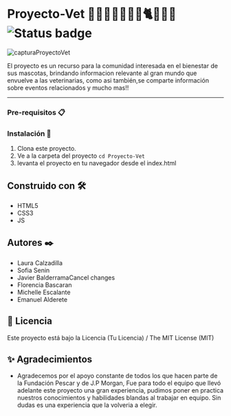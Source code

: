 # Proyecto-Vet 🐶🐺🐱🐹🐰🐕‍🦺🐈🐾🐾🐾 ![Status badge](https://img.shields.io/badge/status-in%20progress-yellow)

![capturaProyectoVet](https://user-images.githubusercontent.com/52534676/184974799-743dd4a4-7911-43dd-ad06-3ab1642d3ee0.png)

El proyecto es un recurso para la comunidad interesada en el bienestar de sus mascotas, brindando informacion relevante al gran mundo que envuelve a las veterinarias, como asi también,se comparte información sobre eventos relacionados y mucho mas!!

***

### Pre-requisitos 📋
<!-- 
_Que cosas necesitas para instalar el software y como instalarlas_

```
Da un ejemplo
```
 -->
### Instalación 🔧

1. Clona este proyecto.
2. Ve a la carpeta del proyecto
`cd Proyecto-Vet`
3. levanta el proyecto en tu navegador desde el index.html

## Construido con 🛠️

<!-- Menciona las herramientas que utilizaste para crear tu proyecto_ -->

* HTML5
* CSS3
* JS 

## Autores ✒️

- Laura Calzadilla
- Sofia Senin
- Javier BalderramaCancel changes
- Florencia Bascaran
- Michelle Escalante
- Emanuel Alderete

## 🧾 Licencia
Este proyecto está bajo la Licencia (Tu Licencia) / The MIT License (MIT)

## ✨ Agradecimientos
* Agradecemos por el apoyo constante de  todos los que hacen parte de la Fundación Pescar y de J.P Morgan, Fue para todo el equipo que llevó adelante este proyecto una gran experiencia, pudimos poner en practica nuestros conocimientos y habilidades blandas al trabajar en equipo. Sin dudas es una experiencia que la volveria a elegir.
